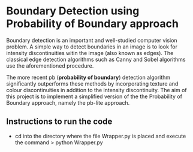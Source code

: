 # Boundary Detection using Probability of Boundary approach
Boundary detection is an important and well-studied computer vision problem. A simple way to detect boundaries in an image is to look for intensity discontinuities witin the image (also known as edges). The classical edge detection algorithms such as Canny and Sobel algorithms use the aforementioned procedure.

The more recent pb (**probability of boundary**) detection algorithm significantly outperforms these methods by incorporating texture and colour discontinuities in addition to the intensity discontinuity. The aim of this project is to implement a simplified version of the the Probability of Boundary approach, namely the pb-lite approach.

## Instructions to run the code
- cd into the directory where the file Wrapper.py is placed and execute the command > python Wrapper.py
